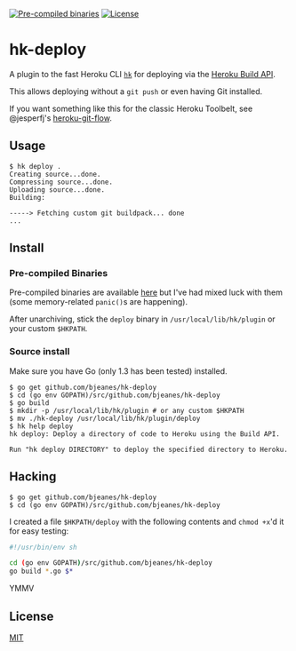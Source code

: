 [![Pre-compiled binaries](http://img.shields.io/badge/Precompiled-Download-green.svg)](http://beta.gobuild.io/github.com/bjeanes/hk-deploy)
[![License](http://img.shields.io/badge/license-MIT-green.svg)](http://bjeanes.mit-license.org/)

# hk-deploy

A plugin to the fast Heroku CLI [`hk`](https://github.com/heroku/hk) for
deploying via the [Heroku Build API](https://devcenter.heroku.com/articles/build-and-release-using-the-api).

This allows deploying without a `git push` or even having Git installed.

If you want something like this for the classic Heroku Toolbelt, see @jesperfj's
[heroku-git-flow](https://github.com/jesperfj/heroku-git-flow).

## Usage

```sh-session
$ hk deploy .
Creating source...done.
Compressing source...done.
Uploading source...done.
Building:

-----> Fetching custom git buildpack... done
...
```

## Install

### Pre-compiled Binaries

Pre-compiled binaries are available
[here](http://beta.gobuild.io/github.com/bjeanes/hk-deploy) but I've had mixed
luck with them (some memory-related `panic()`s are happening).

After unarchiving, stick the `deploy` binary in `/usr/local/lib/hk/plugin` or
your custom `$HKPATH`.

### Source install

Make sure you have Go (only 1.3 has been tested) installed.

```sh-session
$ go get github.com/bjeanes/hk-deploy
$ cd (go env GOPATH)/src/github.com/bjeanes/hk-deploy
$ go build
$ mkdir -p /usr/local/lib/hk/plugin # or any custom $HKPATH
$ mv ./hk-deploy /usr/local/lib/hk/plugin/deploy
$ hk help deploy
hk deploy: Deploy a directory of code to Heroku using the Build API.

Run "hk deploy DIRECTORY" to deploy the specified directory to Heroku.
```

## Hacking

```sh-session
$ go get github.com/bjeanes/hk-deploy
$ cd (go env GOPATH)/src/github.com/bjeanes/hk-deploy
```

I created a file `$HKPATH/deploy` with the following contents and `chmod +x`'d
it for easy testing:

```sh
#!/usr/bin/env sh

cd (go env GOPATH)/src/github.com/bjeanes/hk-deploy
go build *.go $*
```

YMMV

## License

[MIT](bjeanes.mit-license.org)
